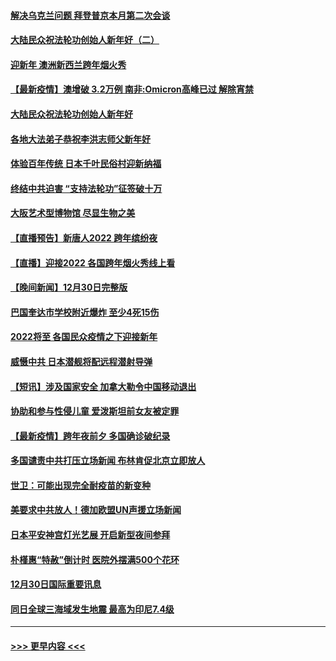 #### [解决乌克兰问题 拜登普京本月第二次会谈](../pages/prog202/a103308858.md?t=01010600) 
#### [大陆民众祝法轮功创始人新年好（二）](../pages/prog202/a103308646.md?t=01010600) 
#### [迎新年 澳洲新西兰跨年烟火秀](../pages/prog202/a103308706.md?t=01010600) 
#### [【最新疫情】澳增破 3.2万例 南非:Omicron高峰已过 解除宵禁](../pages/prog202/a103308683.md?t=01010600) 
#### [大陆民众祝法轮功创始人新年好](../pages/prog202/a103308650.md?t=01010600) 
#### [各地大法弟子恭祝李洪志师父新年好](../pages/prog202/a103308618.md?t=01010600) 
#### [体验百年传统 日本千叶民俗村迎新纳福](../pages/prog202/a103308484.md?t=01010600) 
#### [终结中共迫害 “支持法轮功”征签破十万](../pages/prog202/a103308597.md?t=01010600) 
#### [大阪艺术型博物馆 尽显生物之美](../pages/prog202/a103308384.md?t=01010600) 
#### [【直播预告】新唐人2022 跨年缤纷夜](../pages/prog202/a103303736.md?t=01010600) 
#### [【直播】迎接2022 各国跨年烟火秀线上看](../pages/prog202/a103308120.md?t=01010600) 
#### [【晚间新闻】12月30日完整版](../pages/prog202/a103307967.md?t=01010600) 
#### [巴国奎达市学校附近爆炸 至少4死15伤](../pages/prog202/a103307970.md?t=01010600) 
#### [2022将至 各国民众疫情之下迎接新年](../pages/prog202/a103307787.md?t=01010600) 
#### [威慑中共 日本潜舰将配远程潜射导弹](../pages/prog202/a103307756.md?t=01010600) 
#### [【短讯】涉及国家安全 加拿大勒令中国移动退出](../pages/prog202/a103307497.md?t=01010600) 
#### [协助和参与性侵儿童 爱泼斯坦前女友被定罪](../pages/prog202/a103307555.md?t=01010600) 
#### [【最新疫情】跨年夜前夕 多国确诊破纪录](../pages/prog202/a103307514.md?t=01010600) 
#### [多国谴责中共打压立场新闻 布林肯促北京立即放人](../pages/prog202/a103307473.md?t=01010600) 
#### [世卫：可能出现完全耐疫苗的新变种](../pages/prog202/a103306914.md?t=01010600) 
#### [美要求中共放人！德加欧盟UN声援立场新闻](../pages/prog202/a103306865.md?t=01010600) 
#### [日本平安神宫灯光艺展 开启新型夜间参拜](../pages/prog202/a103306858.md?t=01010600) 
#### [朴槿惠“特赦”倒计时 医院外摆满500个花环](../pages/prog202/a103306880.md?t=01010600) 
#### [12月30日国际重要讯息](../pages/prog202/a103306852.md?t=01010600) 
#### [同日全球三海域发生地震 最高为印尼7.4级](../pages/prog202/a103306790.md?t=01010600) 

----
#### [ >>> 更早内容 <<< ](../indexes/prog202-earlier.md)
